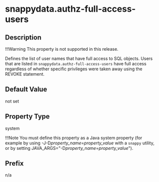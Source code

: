 # snappydata.authz-full-access-users

## Description


!!!Warning
	This property is not supported in this release.

Defines the list of user names that have full access to SQL objects. Users that are listed in `snappydata.authz-full-access-users` have full access regardless of whether specific privileges were taken away using the REVOKE statement.

## Default Value

not set

## Property Type

system

!!!Note 
	You must define this property as a Java system property (for example by using -J-D*property\_name*=*property\_value* with a `snappy` utility, or by setting JAVA\_ARGS="-D*property\_name*=*property\_value*").</p>

## Prefix

n/a
